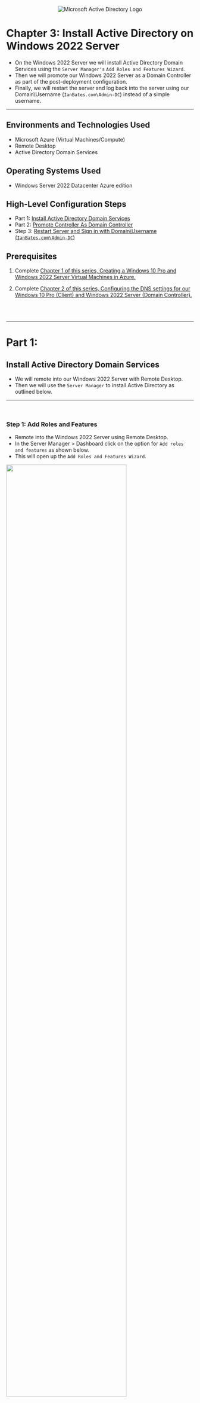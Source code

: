 <p align="center">
<img src="https://github.com/user-attachments/assets/21fe72e9-5880-4222-9f1c-9f03d8b0a315" alt="Microsoft Active Directory Logo"/>
</p>

<!--
<img src="https://github.com/user-attachments/assets/21fe72e9-5880-4222-9f1c-9f03d8b0a315" height="30%" width="30%"/>
-->

# Chapter 3: Install Active Directory on Windows 2022 Server

- On the Windows 2022 Server we will install Active Directory Domain Services using the `Server Manager's` `Add Roles and Features Wizard`.
- Then we will promote our Windows 2022 Server as a Domain Controller as part of the post-deployment configuration.
- Finally, we will restart the server and log back into the server using our Domain\Username (`IanBates.com\Admin-DC`) instead of a simple username.

---

<h2>Environments and Technologies Used</h2>

- Microsoft Azure (Virtual Machines/Compute)
- Remote Desktop
- Active Directory Domain Services

<h2>Operating Systems Used </h2>

- Windows Server 2022 Datacenter Azure edition


<h2>High-Level Configuration Steps</h2>

- Part 1: [Install Active Directory Domain Services](https://github.com/ian-bates-it/Install-Active-Directory-on-Windows-2022-Server?tab=readme-ov-file#install-active-directory-domain-services)
- Part 2: [Promote Controller As Domain Controller](https://github.com/ian-bates-it/Install-Active-Directory-on-Windows-2022-Server?tab=readme-ov-file#promote-controller-as-domain-controller)
- Step 3: [Restart Server and Sign in with Domain\Username (`IanBates.com\Admin-DC`)](https://github.com/ian-bates-it/Install-Active-Directory-on-Windows-2022-Server?tab=readme-ov-file#restart-server-and-sign-in-with-domainusername-ianbatescomadmin-dc)



<h2>Prerequisites</h2>

1. Complete [Chapter 1 of this series, Creating a Windows 10 Pro and Windows 2022 Server Virtual Machines in Azure.](https://github.com/ian-bates-it/Azure-Virtual-Machine-Setup)

2. Complete [Chapter 2 of this series, Configuring the DNS settings for our Windows 10 Pro (Client) and Windows 2022 Server (Domain Controller).](https://github.com/ian-bates-it/Azure-Controller-Client-Configuration)




<br />
<br />

---

<h1>Part 1:</h1>

<h2>Install Active Directory Domain Services</h2>

- We will remote into our Windows 2022 Server with Remote Desktop.
- Then we will use the `Server Manager` to install Active Directory as outlined below.

---
<br />

<h3>Step 1: Add Roles and Features </h3>

- Remote into the Windows 2022 Server using Remote Desktop.
- In the Server Manager > Dashboard click on the option for `Add roles and features` as shown below.
- This will open up the `Add Roles and Features Wizard`.


<img src="https://github.com/user-attachments/assets/f009f313-d990-4967-85c3-2e8912a52d39" height="80%" width="80%" />


---
<br />

<h3>Use the Add Roles and Features Wizard</h3>


---
<br />
<h4>Before You Begin Tab</h4>

- Click the `Next` Button to continue

  <img src="https://github.com/user-attachments/assets/1be9d660-d6f5-4bf9-998a-353e5264fd0a" height="80%" width="80%" />


---
<br />
<h4>Installation Type</h4>

- Select `Role-based or feature-based installation` as shown below.

  <img src="https://github.com/user-attachments/assets/16b7e287-370d-4362-8d3a-46eb424b735c" height="80%" width="80%" />


---
<br />
<h4>Server Selection</h4>


- The only server option should be our Azure Windows 2022 Server.
- Click `Next` to continue as shown below.

  <img src="https://github.com/user-attachments/assets/a26fa7bf-fb49-46fc-bfa5-7a9b953b2c70" height="80%" width="80%" />




---
<br />
<h3>Server Roles</h3>

- Select the `Active Directory Domain Services` as shown below.


  <img src="https://github.com/user-attachments/assets/d5e122d7-3020-4fc5-9794-3e04f7f3eeeb" height="80%" width="80%" />



<br />
<br />
- Accept the pop-up box as shown below.
- Click `Add Features`.


  <img src="https://github.com/user-attachments/assets/4e7b1c10-e4e3-4ff6-95ba-8bb17f35bc50" height="50%" width="50%" />



---
<br />
<h3>Features</h3>

- Accept the default features and click `Next` as shown below.


  <img src="https://github.com/user-attachments/assets/ac71ec87-eb29-4071-9579-f735d9d33a69" height="80%" width="80%" />




---
<br />
<h3>Active Directory Domain Services</h3>

- Active Directory Domain Services stores information about users, computers, and other devices on the network.
- Active Directory Domain Services requires a DNS server to be installed on the network.
- If you do not have a DNS server installed, you will be prompted to install the DNS Server role on this machine. 
- Review the message and click `Next` to continue.


  <img src="https://github.com/user-attachments/assets/f5da0087-03fc-4876-a800-1cf112dae7d5" height="80%" width="80%" />



---
<br />
<h3>Confirmation</h3>


- Review the confirmation of the roles, role services and features to be installed on our Windows 2022 Server.

1. Click the `Restart the destination server automatically if required` check box.
2. Click `Yes` to the restart notification pop-up menu.
3. Click `Install` to complete the installation as shown below.

  <img src="https://github.com/user-attachments/assets/bad9c85d-cd9b-4fa5-90b1-b65fdc356754" height="80%" width="80%" />



---
<br />
<h4>AD Roles and Features Installation Complete</h4>

- After the installation is complete, click the `Close` button and restart your Windows 2022 Server.

  <img src="https://github.com/user-attachments/assets/ddba9c59-450e-4e87-8a8f-e3de898bdaab" height="80%" width="80%" />


<br />
<br />

---

<h1>Part 2:</h1>

<h2>Promote Controller as Domain Controller</h2>

<!--
(4:13)
-->

- Active directory is installed, but it is not yet set up as a domain controller. 
- So now we will configure our Windows 2022 Server as a domain controller in a new forest. 


- Remote back into the Windows 2022 Server and log in with your administrator account.
- In the Server Manager Dashboard, click the flag with a warning sign.
- Select the link `Promote this server to a domain controller` as shown below.


  <img src="https://github.com/user-attachments/assets/312c346f-1dce-44ae-8842-8aeda7077bfb" height="60%" width="60%" />



---
<br />
<h3>Deployment Configuration</h3>

1. Click the option for `Add a new forest`
2. Enter in any domain name. I used `IanBates.com`
3. Click the `Next` button as shown below.

  <img src="https://github.com/user-attachments/assets/d909bedc-afc7-4129-b635-4f83704e2a3e" height="60%" width="60%" />


---
<br />
<h3>Domain Controller Options</h3>

- Leave all the default options selected.
- Add a password for the <b>Directory Services Restore Mode (DSRM)</b>.
- Click `Next` as shown below.

  <img src="https://github.com/user-attachments/assets/6f44ee6e-745d-49ec-bd6c-8689fe12afe7" height="60%" width="60%" />


---
<br />
<h3>DNS Options</h3>

- Uncheck the `Create DNS delegation` checkbox.
- Click `Next` as shown below.

  <img src="https://github.com/user-attachments/assets/330c5a1c-2773-42c4-9797-5bf2651962b7" height="60%" width="60%" />


---
<br />
<h3>Additional Options</h3>

- You can adjust your NetBIOS name.
- By default, the Active Directory configuration wizard will use your domain name before the domain extension.
- Here, I went with `IANBATES` as my NetBIOS name.
- Click `Next` to continue.

  <img src="https://github.com/user-attachments/assets/70fb9431-3618-49c1-b52a-e8b3f4bb139f" height="80%" width="80%" />


---
<br />
<h3>Paths</h3>

- Accept the default paths for the `Database folder`, `Log files folder` and `SYSVOL folder` and click `Next` as shown below.

  <img src="https://github.com/user-attachments/assets/beff2c08-f5e7-4a6d-a5b2-4bc97da0a861" height="60%" width="60%" />


---
<br />
<h3>Review Options</h3>

- Review your selections.
- Click `Next` to continue.


  <img src="https://github.com/user-attachments/assets/2d48310d-f02a-4f9b-bbbd-cf58de9ba296" height="60%" width="60%" />



---
<br />
<h3>Prerequisites Check</h3>

- Prerequisites need to be validated before Active Directory Domain Services can be installed on our Windows 2022 Server.
- After the prerequisites check is completed, select `Install` to continue as shown below.

  <img src="https://github.com/user-attachments/assets/78a1b435-2db9-4ee2-a12f-0b737ec9d2fd" height="80%" width="80%" />


<br />
<br />

---

<h1>Part 3:</h1>

<h2>Restart Server and Sign in with Domain\Username (`IanBates.com\Admin-DC`)</h2>


---
<br />
<h3>Restart Windows 2022 Server</h3>

- After installation is complete, the Windows 2022 Server needs to be restarted.
- Accept the notifications and let the server restart. This will disconnect your remote desktop connection.

  <img src="https://github.com/user-attachments/assets/f1026da9-c028-4a68-b7af-cf26c22e04ba" height="80%" width="80%" />


---
<br />
<h3>Sign Back Into Windows 2022 Server with your new Domain</h3>


- Because our Windows 2022 Server is now a Domain Controller, we have to specify the context to which we want to log into from the Remote Desktop client.
- The user accounts exist in a domain.
- So now we have to specify the domain name that we added as the domain controller above.
- In this example, my domain is `IanBates.com` and my administrator username is `Admin-DC`.
- So in my Remote Desktop client, I will enter `IanBates.com\Admin-DC` into the User name field as shown below.

  <img src="https://github.com/user-attachments/assets/002ed335-7a7c-4337-b9ef-6477fe9b8280" height="40%" width="40%" />




